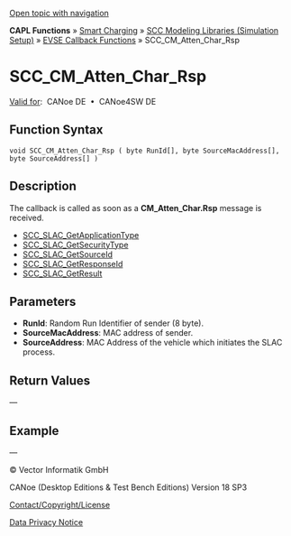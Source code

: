 [Open topic with navigation](../../../../../CANoeDEFamily.htm#Topics/CAPLFunctions/SmartCharging/Callbacks/CAPLfunctionSCCCMAttenCharRsp.md)

**CAPL Functions** » [Smart Charging](../CAPLFunctionsSmartChargingOverview.md) » [SCC Modeling Libraries (Simulation Setup)](../CAPLFunctionsSmartChargingOverview.md#BMNodeayerDLL) » [EVSE Callback Functions](../CAPLFunctionsSmartChargingOverview.md#CallbackEVSE) » SCC_CM_Atten_Char_Rsp

# SCC_CM_Atten_Char_Rsp

[Valid for](../../../Shared/FeatureAvailability.md):  CANoe DE  •  CANoe4SW DE

## Function Syntax

```plaintext
void SCC_CM_Atten_Char_Rsp ( byte RunId[], byte SourceMacAddress[], byte SourceAddress[] )
```

## Description

The callback is called as soon as a **CM_Atten_Char.Rsp** message is received.

- [SCC_SLAC_GetApplicationType](../Functions/CAPLfunctionSCCSLACGetApplicationType.md)
- [SCC_SLAC_GetSecurityType](../Functions/CAPLfunctionSCCSLACGetSecurityType.md)
- [SCC_SLAC_GetSourceId](../Functions/CAPLfunctionSCCSLACGetSourceId.md)
- [SCC_SLAC_GetResponseId](../Functions/CAPLfunctionSCCSLACGetResponseId.md)
- [SCC_SLAC_GetResult](../Functions/CAPLfunctionSCCSLACGetResult.md)

## Parameters

- **RunId**: Random Run Identifier of sender (8 byte).
- **SourceMacAddress**: MAC address of sender.
- **SourceAddress**: MAC Address of the vehicle which initiates the SLAC process.

## Return Values

—

## Example

—

© Vector Informatik GmbH

CANoe (Desktop Editions & Test Bench Editions) Version 18 SP3

[Contact/Copyright/License](../../../Shared/ContactCopyrightLicense.md)

[Data Privacy Notice](https://www.vector.com/int/en/company/get-info/privacy-policy/)